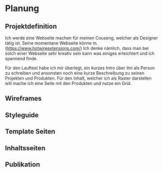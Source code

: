 # Planung

## Projektdefinition
Ich werde eine Webseite machen für meinen Couseng, welcher als Designer tätig ist. 
Seine momentane Webseite könne m. (https://www.hotwireextensions.com/)
Ich denke nämlich, dass man bei solch einer Webseite sehr kreativ sein kann was einiges erleichtert und ich spannend finde.<br>

Für den Lauftext habe ich mir überlegt, ein kurzes Intro über ihn als Person zu schreiben und ansonsten noch eine kurze Beschreibung zu seinen Projekten und Produkten.
Für den Inhalt, welcher ich als Raster darstellen will mache ich eine Seite mit den Produkten und nutze ein Grid.

## Wireframes

## Styleguide

## Template Seiten

## Inhaltsseiten

## Publikation